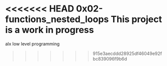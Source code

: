 <<<<<<< HEAD
0x02-functions_nested_loops
This project is a work in progress
=======
alx low level programming
>>>>>>> 915e3aecddd28925df46049e92fbc839096f9b6d
